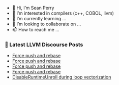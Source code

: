 - 👋 Hi, I’m Sean Perry
- 👀 I’m interested in compilers (c++, COBOL, llvm)
- 🌱 I’m currently learning ...
- 💞️ I’m looking to collaborate on ...
- 📫 How to reach me ...

<!---
s66perry/s66perry is a ✨ special ✨ repository because its `README.md` (this file) appears on your GitHub profile.
You can click the Preview link to take a look at your changes.
--->
### 📕 Latest LLVM Discourse Posts

<!-- DISCOURSE-LLVM:START -->
- [Force push and rebase](https://discourse.llvm.org/t/force-push-and-rebase/73766#post_4)
- [Force push and rebase](https://discourse.llvm.org/t/force-push-and-rebase/73766#post_3)
- [Force push and rebase](https://discourse.llvm.org/t/force-push-and-rebase/73766#post_2)
- [Force push and rebase](https://discourse.llvm.org/t/force-push-and-rebase/73766#post_1)
- [DisableRuntimeUnroll during loop vectorization](https://discourse.llvm.org/t/disableruntimeunroll-during-loop-vectorization/73751#post_3)
<!-- DISCOURSE-LLVM:END -->
